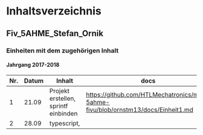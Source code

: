 # Inhaltsverzeichnis  
## Fiv_5AHME_Stefan_Ornik
### Einheiten mit dem zugehörigen Inhalt
#### Jahrgang 2017-2018

| Nr. | Datum |                  Inhalt                      |             docs             |       projects       |
|-----|-------|----------------------------------------------|------------------------------|----------------------|
|  1  | 21.09 |Projekt erstellen, sprintf einbinden          | https://github.com/HTLMechatronics/m13-5ahme-fivu/blob/ornstm13/docs/Einheit1.md                             |                      |
|  2  | 28.09 |typescript,                                   |                              |                      |
